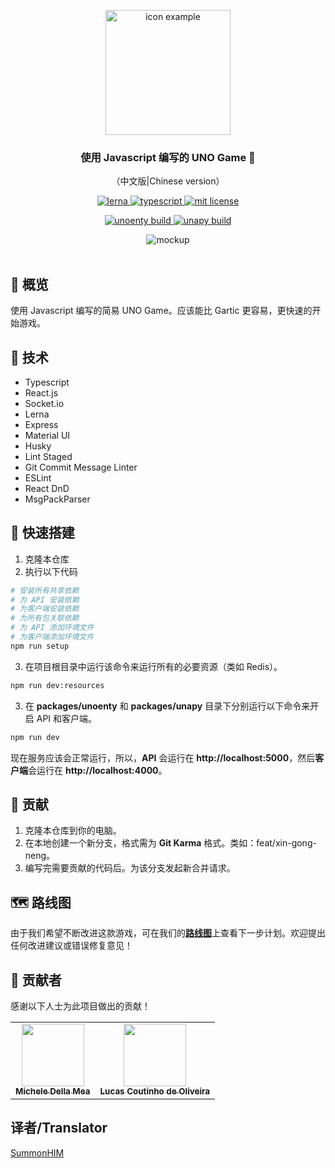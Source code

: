 <p align="center">
	<img src="./assets/uno_icon.png" width="200" alt="icon example" />
</p>	

<h3 align="center">
  使用 Javascript 编写的 UNO Game 🎴
</h3>

<p align="center">
（中文版|Chinese version）
</p>

<p align="center">
	<a href="https://lerna.js.org/">
		<img alt="lerna" src="https://img.shields.io/badge/maintained%20with-lerna-cc00ff.svg" alt="通过 lerna 维护"/>
	</a>
	<a href="https://github.com/microsoft/TypeScript">
		<img alt="typescript" src="https://img.shields.io/badge/typescript-3178c6?logo=typescript&logoColor=fff">
	</a>
	<a href="https://github.com/summonhim/uno-game">
		<img alt="mit license" src="https://img.shields.io/github/license/summonhim/uno-game?color=0051ff" />
	</a>
</p>
<p align="center">
	<a href="https://github.com/summonhim/uno-game">
		<img alt="unoenty build" src="https://github.com/summonhim/uno-game/workflows/Unoenty%20CI/badge.svg" />
	</a>
	<a href="https://github.com/summonhim/uno-game">
		<img alt="unapy build" src="https://github.com/summonhim/uno-game/workflows/Unapy%20CI/badge.svg" />
	</a>
</p>

<p align="center">
	<img src="./assets/main_preview.gif" alt="mockup" />
	<br></br>
	<!-- <a href="https://uno.guilherr.me">Click here to play this game</a> -->
</p>

## 📌 概览

使用 Javascript 编写的简易 UNO Game。应该能比 Gartic 更容易，更快速的开始游戏。

## 🔧 技术

- Typescript
- React.js
- Socket.io
- Lerna
- Express
- Material UI
- Husky
- Lint Staged
- Git Commit Message Linter
- ESLint
- React DnD
- MsgPackParser

## 🚀 快速搭建

1. 克隆本仓库
2. 执行以下代码
```sh
# 安装所有共享依赖
# 为 API 安装依赖
# 为客户端安装依赖
# 为所有包关联依赖
# 为 API 添加环境文件
# 为客户端添加环境文件
npm run setup
```

3. 在项目根目录中运行该命令来运行所有的必要资源（类如 Redis）。
```sh
npm run dev:resources
```

3. 在 **packages/unoenty** 和 **packages/unapy** 目录下分别运行以下命令来开启 API 和客户端。
```sh
npm run dev
```

现在服务应该会正常运行，所以，**API** 会运行在 **http://localhost:5000**，然后**客户端**会运行在 **http://localhost:4000**。

## 👏 贡献

1. 克隆本仓库到你的电脑。
2. 在本地创建一个新分支，格式需为 **Git Karma** 格式。类如：feat/xin-gong-neng。
3. 编写完需要贡献的代码后。为该分支发起新合并请求。

## 🗺️ 路线图

由于我们希望不断改进这款游戏，可在我们的[**路线图**](https://github.com/guilhermebkel/uno-game/projects/1)上查看下一步计划。欢迎提出任何改进建议或错误修复意见！

## 💫 贡献者

感谢以下人士为此项目做出的贡献！

<table>
  <tr>
    <td align="center">
			<a
				href="https://github.com/ArcaneDiver" 
				title="ArcaneDiver"
			>
				<img src="https://avatars.githubusercontent.com/ArcaneDiver" width="100px;" alt=""/>
				<br />
				<sub>
					<b>Michele Della Mea</b>
				</sub>
			</a>
		</td>
		<td align="center">
			<a
				href="https://github.com/lcscout" 
				title="lcscout"
			>
				<img src="https://avatars.githubusercontent.com/lcscout" width="100px;" alt=""/>
				<br />
				<sub>
					<b>Lucas Coutinho de Oliveira</b>
				</sub>
			</a>
		</td>
  </tr>
</table>

## 译者/Translator

[SummonHIM](https://github.com/SummonHIM)
